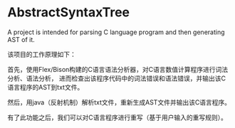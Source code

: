 AbstractSyntaxTree
==================

A project is intended for parsing C language program and then generating AST of it.

该项目的工作原理如下：

首先，使用Flex/Bison构建的C语言语法分析器，对C语言数值计算程序进行词法分析、语法分析，
进而检查出该程序代码中的词法错误和语法错误，并输出该C语言程序的AST到txt文件。

然后，用java（反射机制）解析txt文件，重新生成AST文件并输出该C语言程序。 


有了此功能之后，我们可以对C语言程序进行重写（基于用户输入的重写规则）。
